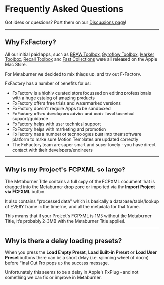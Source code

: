 # Frequently Asked Questions

Got ideas or questions? Post them on our [Discussions page](https://github.com/latenitefilms/metaburner/discussions)!

---

## Why FxFactory?

All our initial paid apps, such as [BRAW Toolbox](https://brawtoolbox.io), [Gyroflow Toolbox](https://gyroflowtoolbox.io), [Marker Toolbox](https://markertoolbox.io), [Recall Toolbox](https://recalltoolbox.io) and [Fast Collections](https://fastcolletions.io) were all released on the Apple Mac Store.

For Metaburner we decided to mix things up, and try out [FxFactory](https://fxfactory.com).

FxFactory has a number of benefits for us:

- FxFactory is a highly curated store focussed on editing professionals with a huge catalog of amazing products
- FxFactory offers free trials and watermarked versions
- FxFactory doesn't require Apps to be sandboxed
- FxFactory offers developers advice and code-level technical support/guidance
- FxFactory helps with user technical support
- FxFactory helps with marketing and promotion
- FxFactory has a number of technologies built into their software platform to make sure Motion Templates are updated correctly
- The FxFactory team are super smart and super lovely - you have direct contact with their developers/engineers

---

## Why is my Project's FCPXML so large?

The Metaburner Title contains a full copy of the FCPXML document that is dragged into the Metaburner drop zone or imported via the **Import Project via FCPXML** button.

It also contains "processed data" which is basically a database/table/lookup of EVERY frame in the timeline, and all the metadata for that frame.

This means that if your Project's FCPXML is 1MB without the Metaburner Title, it's probably 2-3MB with the Metaburner Title applied.

---

## Why is there a delay loading presets?

When you press the **Load Empty Preset**, **Load Built-in Preset** or **Load User Preset** buttons there can be a short delay (i.e. spinning wheel of doom) before Final Cut Pro pops up the success message.

Unfortunately this seems to be a delay in Apple's FxPlug - and not something we can fix or improve in Metaburner.





